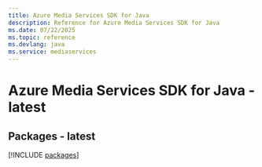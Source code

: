```yaml
---
title: Azure Media Services SDK for Java
description: Reference for Azure Media Services SDK for Java
ms.date: 07/22/2025
ms.topic: reference
ms.devlang: java
ms.service: mediaservices
---
```

# Azure Media Services SDK for Java - latest
## Packages - latest
[!INCLUDE [packages](media-services-index.md)]